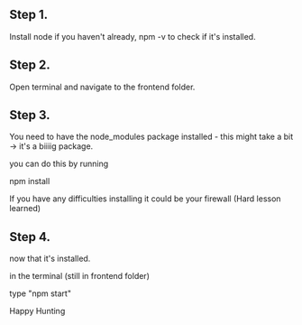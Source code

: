 ## Step 1. 

Install node if you haven't already, npm -v to check if it's installed.

## Step 2.

Open terminal and navigate to the frontend folder.

## Step 3.

You need to have the node_modules package installed - this might take a bit -> it's a biiiig package.

you can do this by running 

npm install

If you have any difficulties installing it could be your firewall (Hard lesson learned)

## Step 4.

now that it's installed.

in the terminal (still in frontend folder)

type "npm start"

Happy Hunting


